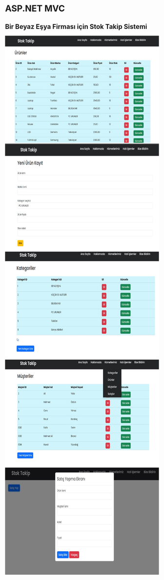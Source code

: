 # ASP.NET MVC 

## Bir Beyaz Eşya Firması için  Stok Takip Sistemi



<img src="MvcDbStok/Ekran görüntüsü 2024-04-23 134108.jpg" alt="Proje Resmi" width="700" height="350">
<img src="MvcDbStok/Ekran görüntüsü 2024-04-23 134144.jpg" alt="Proje Resmi" width="700" height="350">
<img src="MvcDbStok/Ekran görüntüsü 2024-04-23 134209.jpg" alt="Proje Resmi" width="700" height="350">
<img src="MvcDbStok/Ekran görüntüsü 2024-04-23 134354.jpg" alt="Proje Resmi" width="700" height="350">
<img src="MvcDbStok/Ekran görüntüsü 2024-04-23 134634.jpg" alt="Proje Resmi" width="700" height="350">
